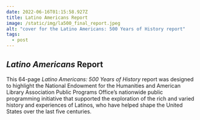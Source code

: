 ```yaml
---
date: 2022-06-16T01:15:58.927Z
title: Latino Americans Report
image: /static/img/la500_final_report.jpeg
alt: "cover for the Latino Americans: 500 Years of History report"
tags:
  - post
---
```

## *Latino Americans* Report

This 64-page *Latino Americans: 500 Years of History* report was designed to highlight the National Endowment for the Humanities and American Library Association Public Programs Office’s nationwide public programming initiative that supported the exploration of the rich and varied history and experiences of Latinos, who have helped shape the United States over the last five centuries.